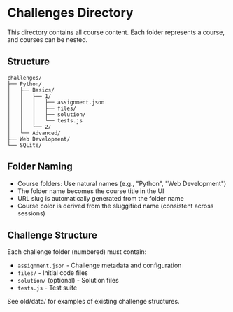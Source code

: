 # Challenges Directory

This directory contains all course content. Each folder represents a course, and courses can be nested.

## Structure

```
challenges/
├── Python/
│   ├── Basics/
│   │   ├── 1/
│   │   │   ├── assignment.json
│   │   │   ├── files/
│   │   │   ├── solution/
│   │   │   └── tests.js
│   │   └── 2/
│   └── Advanced/
├── Web Development/
└── SQLite/
```

## Folder Naming

- Course folders: Use natural names (e.g., "Python", "Web Development")
- The folder name becomes the course title in the UI
- URL slug is automatically generated from the folder name
- Course color is derived from the sluggified name (consistent across sessions)

## Challenge Structure

Each challenge folder (numbered) must contain:
- `assignment.json` - Challenge metadata and configuration
- `files/` - Initial code files
- `solution/` (optional) - Solution files
- `tests.js` - Test suite

See old/data/ for examples of existing challenge structures.
